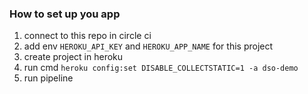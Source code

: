 ### How to set up you app
1. connect to this repo in circle ci
2. add env `HEROKU_API_KEY` and `HEROKU_APP_NAME` for this project
3. create project in heroku
4. run cmd `heroku config:set DISABLE_COLLECTSTATIC=1 -a dso-demo`
5. run pipeline
